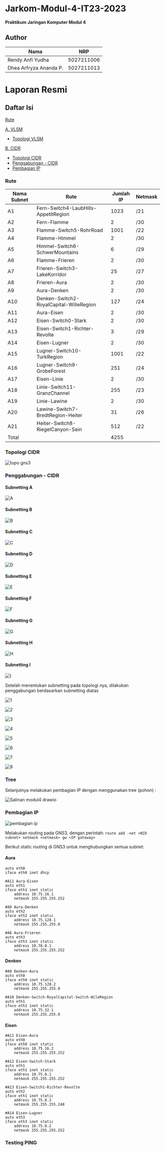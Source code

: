 # Jarkom-Modul-4-IT23-2023
**Praktikum Jaringan Komputer Modul 4**

## Author
| Nama | NRP |
|---------------------------|------------|
|Rendy Anfi Yudha| 5027211006 |
|Dhea Arfryza Ananda P. | 5027211013 |

# Laporan Resmi
## Daftar Isi
[Rute](#rute)

[A. VLSM](#VLSM)
- [Topologi VLSM](#topologivlsm)

[B. CIDR](#CIDR)
- [Topologi CIDR](#topologicidr)
- [Penggabungan - CIDR](#penggabungancidr)
- [Pembagian IP](#pembagianip)

### Rute
| Nama Subnet | Rute | Jumlah IP | Netmask |
|---------|---------------------------|---------|---------|
| A1 | Fern-Switch4-LaubHills-AppetitRegion	| 1023 |	/21 |
| A2 |	Fern-Flamme |	2 |	/30 |
| A3	| Flamme-Switch5-RohrRoad |	1001|	/22 |
| A4 |	Flamme-Himmel	| 2	| /30 |
| A5 |	Himmel-Switch6-SchwerMountains | 6 |	/29 |
| A6	| Flamme-Frieren |	2	| /30 |
| A7 |	Frieren-Switch3-LakeKorridor |	25 |	/27 |
| A8 |	Frieren-Aura |	2 |	/30 |
| A9 |	Aura-Denken |	2 |	/30 |
| A10 |	Denken-Switch2-RoyalCapital-WilleRegion |	127 |	/24 |
| A11 |	Aura-Eisen | 2 |	/30 |
| A12 |	Eisen-Switch0-Stark |	2 |	/30 |
| A13	| Eisen-Switch1-Richter-Revolte |	3 |	/29 |
| A14	| Eisen-Lugner |	2 |	/30 |
| A15 |	Lugner-Switch10-TurkRegion |	1001 |	/22 |
| A16	| Lugner-Switch9-GrobeForest	| 251 |	/24 |
| A17	| Eisen-Linie |	2 |	/30 |
| A18	| Linie-Switch11-GranzChannel |	255 |	/23 |
| A19 |	Linie-Lawine	| 2	| /30 |
| A20	| Lawine-Switch7-BredtRegion-Heiter |	31 |	/26 |
| A21	| Heiter-Switch8-RiegelCanyon-Sein |	512	| /22 |
| Total | | 4255 | |

### Topologi CIDR

![topo gns3](https://github.com/dheaarfryza/Jarkom-Modul-4-IT23-2023/assets/89828723/e51f7853-b945-46f8-9ae7-79a7899d7471)

### Penggabungan - CIDR

#### Subnetting A

![A](https://github.com/dheaarfryza/Jarkom-Modul-4-IT23-2023/assets/89828723/243fb82d-ce3e-4095-8741-3c63df7275d9)

#### Subnetting B

![B](https://github.com/dheaarfryza/Jarkom-Modul-4-IT23-2023/assets/89828723/873d96e3-970a-4540-8432-a0a42587c2f8)

#### Subnetting C

![C](https://github.com/dheaarfryza/Jarkom-Modul-4-IT23-2023/assets/89828723/9180807c-fb28-4848-83dd-818e22cd1533)

#### Subnetting D

![D](https://github.com/dheaarfryza/Jarkom-Modul-4-IT23-2023/assets/89828723/10430547-76f9-4711-9a42-260f78f0bc30)

#### Subnetting E

![E](https://github.com/dheaarfryza/Jarkom-Modul-4-IT23-2023/assets/89828723/0128a025-40c9-472f-be52-2c041d937ac5)

#### Subnetting F

![F](https://github.com/dheaarfryza/Jarkom-Modul-4-IT23-2023/assets/89828723/44859b51-f4d7-4836-ac88-141f0a05f952)

#### Subnetting G

![G](https://github.com/dheaarfryza/Jarkom-Modul-4-IT23-2023/assets/89828723/7e475cae-cbf0-4e02-93d9-1c11a4f641fc)

#### Subnetting H

![H](https://github.com/dheaarfryza/Jarkom-Modul-4-IT23-2023/assets/89828723/719f89ad-694f-4cc6-8446-bd6a31bb2ed0)

#### Subnetting I

![I](https://github.com/dheaarfryza/Jarkom-Modul-4-IT23-2023/assets/89828723/36d8ec38-a74d-4e92-896c-e5ac94dc1aea)

Setelah menentukan subnetting pada topologi nya, dilakukan penggabungan berdasarkan subnetting diatas

![1](https://github.com/dheaarfryza/Jarkom-Modul-4-IT23-2023/assets/89828723/93317af9-4106-41c6-bd9f-1e1bfa452ae4)

![2](https://github.com/dheaarfryza/Jarkom-Modul-4-IT23-2023/assets/89828723/bee3abc4-5042-4e1f-880f-b1206d074a73)

![3](https://github.com/dheaarfryza/Jarkom-Modul-4-IT23-2023/assets/89828723/331758f5-db77-4b23-805d-c488c6d4df99)

![4](https://github.com/dheaarfryza/Jarkom-Modul-4-IT23-2023/assets/89828723/ab303055-89db-4a04-a34f-ff58181ffb61)

![5](https://github.com/dheaarfryza/Jarkom-Modul-4-IT23-2023/assets/89828723/e73d6531-0d46-4b33-a8e5-9f8a72b9a25f)

![6](https://github.com/dheaarfryza/Jarkom-Modul-4-IT23-2023/assets/89828723/01c5d028-a336-4da2-9d0c-a4d138a11833)

![7](https://github.com/dheaarfryza/Jarkom-Modul-4-IT23-2023/assets/89828723/713b67cc-5de8-48d2-833c-6a23bb22e30a)

![8](https://github.com/dheaarfryza/Jarkom-Modul-4-IT23-2023/assets/89828723/764d878b-9d63-400b-806f-8c414b84e312)

### Tree
Selanjutnya melakukan pembagian IP dengan menggunakan tree (pohon) :

![Salinan modul4 drawio](https://github.com/dheaarfryza/Jarkom-Modul-4-IT23-2023/assets/89828723/065d4272-a5b2-4c3a-841e-1ff7f7e37b9c)

### Pembagian IP

![pembagian ip](https://github.com/dheaarfryza/Jarkom-Modul-4-IT23-2023/assets/89828723/b3c9bf31-cb15-4fdf-9fce-a8fda56fd883)

Melakukan routing pada GNS3, dengan perintah:
``` route add -net <NID subnet> netmask <netmask> gw <IP gateway> ```

Berikut static routing di GNS3 untuk menghubungkan semua subnet:
#### Aura
```
auto eth0
iface eth0 inet dhcp

#A11 Aura-Eisen
auto eth1
iface eth1 inet static
	address 10.75.16.1
	netmask 255.255.255.252

#A9 Aura-Denken
auto eth2
iface eth2 inet static
	address 10.75.128.1
	netmask 255.255.255.0

#A8 Aura-Frieren
auto eth3
iface eth3 inet static
	address 10.78.0.1
	netmask 255.255.255.252
```

#### Denken
```
#A9 Denken-Aura
auto eth0
iface eth0 inet static
	address 10.75.128.2
	netmask 255.255.255.0

#A10 Denken-Switch-RoyalCapital-Switch-WileRegion
auto eth1
iface eth1 inet static
	address 10.75.32.1
	netmask 255.255.255.0
```

#### Eisen
```
#A11 Eisen-Aura
auto eth0
iface eth0 inet static
	address 10.75.16.2
	netmask 255.255.255.252

#A12 Eisen-Switch-Stark
auto eth1
iface eth1 inet static
	address 10.75.8.1
	netmask 255.255.255.252

#A13 Eisen-Switch1-Richter-Revolte
auto eth2
iface eth1 inet static
	address 10.75.8.2
	netmask 255.255.255.248

#A14 Eisen-Lugner
auto eth3
iface eth3 inet static
	address 10.75.0.2
	netmask 255.255.255.252
 ```

### Testing PING


